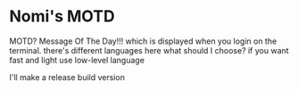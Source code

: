 # Nomi's MOTD

MOTD? Message Of The Day!!! which is displayed when you login on the terminal.
there's different languages here what should I choose? if you want fast and light use low-level language

I'll make a release build version
